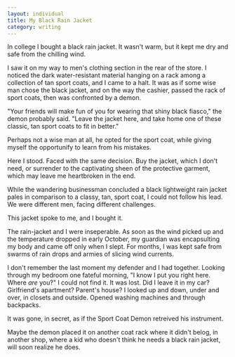 ```yaml
---
layout: individual
title: My Black Rain Jacket
category: writing
---
```


In college I bought a black rain jacket. It wasn't warm, but it kept me dry and safe from the chilling wind. 

I saw it on my way to men's clothing section in the rear of the store. I noticed the dark water-resistant material hanging on a rack among a collection of tan sport coats, and I came to a halt. It was as if some wise man chose the black jacket, and on the way the cashier, passed the rack of sport coats, then was confronted by a demon.

"Your friends will make fun of you for wearing that shiny black fiasco," the demon probably said. "Leave the jacket here, and take home one of these classic, tan sport coats to fit in better."

Perhaps not a wise man at all, he opted for the sport coat, while giving myself the opportunify to learn from his mistakes.

Here I stood. Faced with the same decision. Buy the jacket, which I don't need, or surrender to the captivating sheen of the protective garment, which may leave me heartbroken in the end.

While the wandering businessman concluded a black lightweight rain jacket pales in comparison to a classy, tan, sport coat, I could not follow his lead. We were different men, facing different challenges. 

This jacket spoke to me, and I bought it.

The rain-jacket and I were inseperable. As soon as the wind picked up and the temperature dropped in early October, my guardian was encapsulting my body and came off only when I slept. For months, I was kept safe from swarms of rain drops and armies of slicing wind currents. 

I don't remember the last moment my defender and I had together. Looking through my bedroom one fateful morning, "I know I put you right here. Where *are* you?" I could not find it. It was lost. Did I leave it in my car? Girlfriend's apartment? Parent's house? I looked up and down, under and over, in closets and outside. Opened washing machines and through backpacks. 

It was gone, in secret, as if the Sport Coat Demon retreived his instrument. 

Maybe the demon placed it on another coat rack where it didn't belog, in another shop, where a kid who doesn't think he needs a black rain jacket, will soon realize he does.




